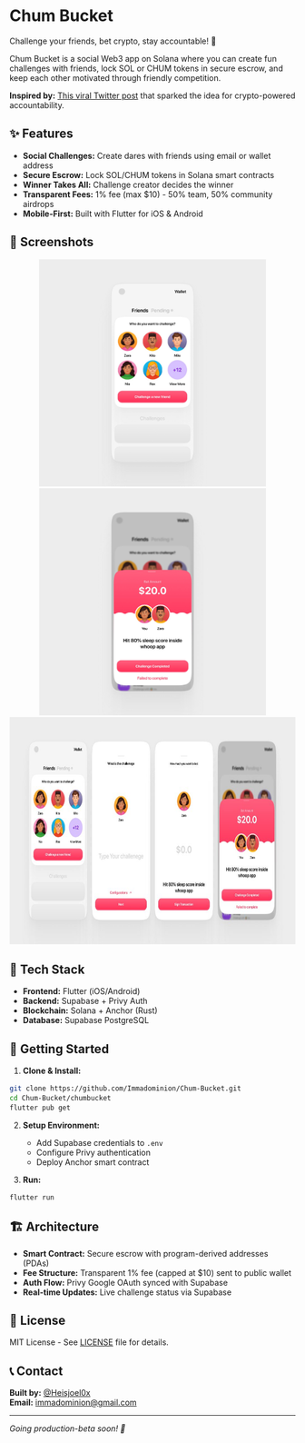 # Chum Bucket

Challenge your friends, bet crypto, stay accountable! 🚀

Chum Bucket is a social Web3 app on Solana where you can create fun challenges with friends, lock SOL or CHUM tokens in secure escrow, and keep each other motivated through friendly competition.

**Inspired by:** [This viral Twitter post](https://x.com/IrffanAsiff/status/1923050813615718699) that sparked the idea for crypto-powered accountability.

## ✨ Features

- **Social Challenges:** Create dares with friends using email or wallet address
- **Secure Escrow:** Lock SOL/CHUM tokens in Solana smart contracts
- **Winner Takes All:** Challenge creator decides the winner
- **Transparent Fees:** 1% fee (max $10) - 50% team, 50% community airdrops
- **Mobile-First:** Built with Flutter for iOS & Android

## 📱 Screenshots

<p align="center">
  <img src="assets/images/open_sourced_design_inspiration/irfan/img1.jpeg" alt="Chum Bucket App Design 1" height="400" />
  <img src="assets/images/open_sourced_design_inspiration/irfan/img2.jpeg" alt="Chum Bucket App Design 2" height="400" />
  <img src="assets/images/open_sourced_design_inspiration/irfan/img3.jpeg" alt="Chum Bucket App Design 3" height="400" />
</p>

## 🔧 Tech Stack

- **Frontend:** Flutter (iOS/Android)
- **Backend:** Supabase + Privy Auth
- **Blockchain:** Solana + Anchor (Rust)
- **Database:** Supabase PostgreSQL

## 🚀 Getting Started

1. **Clone & Install:**
```bash
git clone https://github.com/Immadominion/Chum-Bucket.git
cd Chum-Bucket/chumbucket
flutter pub get
```

2. **Setup Environment:**
   - Add Supabase credentials to `.env`
   - Configure Privy authentication
   - Deploy Anchor smart contract

3. **Run:**
```bash
flutter run
```

## 🏗️ Architecture

- **Smart Contract:** Secure escrow with program-derived addresses (PDAs)
- **Fee Structure:** Transparent 1% fee (capped at $10) sent to public wallet
- **Auth Flow:** Privy Google OAuth synced with Supabase
- **Real-time Updates:** Live challenge status via Supabase

## 📄 License

MIT License - See [LICENSE](LICENSE) file for details.

## 📞 Contact

**Built by:** [@Heisjoel0x](https://twitter.com/Heisjoel0x)  
**Email:** immadominion@gmail.com

---

*Going production-beta soon! 🎉*
